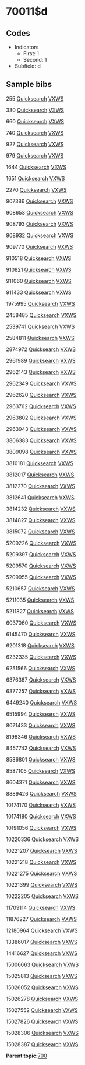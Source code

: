 # 70011$d

## Codes

-   Indicators
    -   First: 1
    -   Second: 1
-   Subfield: d

## Sample bibs

255 [Quicksearch](https://search.library.yale.edu/catalog/255) [VXWS](http://prodorbis.library.yale.edu:7014/vxws/GetHoldingsService?bibId=255)

330 [Quicksearch](https://search.library.yale.edu/catalog/330) [VXWS](http://prodorbis.library.yale.edu:7014/vxws/GetHoldingsService?bibId=330)

660 [Quicksearch](https://search.library.yale.edu/catalog/660) [VXWS](http://prodorbis.library.yale.edu:7014/vxws/GetHoldingsService?bibId=660)

740 [Quicksearch](https://search.library.yale.edu/catalog/740) [VXWS](http://prodorbis.library.yale.edu:7014/vxws/GetHoldingsService?bibId=740)

927 [Quicksearch](https://search.library.yale.edu/catalog/927) [VXWS](http://prodorbis.library.yale.edu:7014/vxws/GetHoldingsService?bibId=927)

979 [Quicksearch](https://search.library.yale.edu/catalog/979) [VXWS](http://prodorbis.library.yale.edu:7014/vxws/GetHoldingsService?bibId=979)

1644 [Quicksearch](https://search.library.yale.edu/catalog/1644) [VXWS](http://prodorbis.library.yale.edu:7014/vxws/GetHoldingsService?bibId=1644)

1651 [Quicksearch](https://search.library.yale.edu/catalog/1651) [VXWS](http://prodorbis.library.yale.edu:7014/vxws/GetHoldingsService?bibId=1651)

2270 [Quicksearch](https://search.library.yale.edu/catalog/2270) [VXWS](http://prodorbis.library.yale.edu:7014/vxws/GetHoldingsService?bibId=2270)

907386 [Quicksearch](https://search.library.yale.edu/catalog/907386) [VXWS](http://prodorbis.library.yale.edu:7014/vxws/GetHoldingsService?bibId=907386)

908653 [Quicksearch](https://search.library.yale.edu/catalog/908653) [VXWS](http://prodorbis.library.yale.edu:7014/vxws/GetHoldingsService?bibId=908653)

908793 [Quicksearch](https://search.library.yale.edu/catalog/908793) [VXWS](http://prodorbis.library.yale.edu:7014/vxws/GetHoldingsService?bibId=908793)

908932 [Quicksearch](https://search.library.yale.edu/catalog/908932) [VXWS](http://prodorbis.library.yale.edu:7014/vxws/GetHoldingsService?bibId=908932)

909770 [Quicksearch](https://search.library.yale.edu/catalog/909770) [VXWS](http://prodorbis.library.yale.edu:7014/vxws/GetHoldingsService?bibId=909770)

910518 [Quicksearch](https://search.library.yale.edu/catalog/910518) [VXWS](http://prodorbis.library.yale.edu:7014/vxws/GetHoldingsService?bibId=910518)

910821 [Quicksearch](https://search.library.yale.edu/catalog/910821) [VXWS](http://prodorbis.library.yale.edu:7014/vxws/GetHoldingsService?bibId=910821)

911060 [Quicksearch](https://search.library.yale.edu/catalog/911060) [VXWS](http://prodorbis.library.yale.edu:7014/vxws/GetHoldingsService?bibId=911060)

911433 [Quicksearch](https://search.library.yale.edu/catalog/911433) [VXWS](http://prodorbis.library.yale.edu:7014/vxws/GetHoldingsService?bibId=911433)

1975995 [Quicksearch](https://search.library.yale.edu/catalog/1975995) [VXWS](http://prodorbis.library.yale.edu:7014/vxws/GetHoldingsService?bibId=1975995)

2458485 [Quicksearch](https://search.library.yale.edu/catalog/2458485) [VXWS](http://prodorbis.library.yale.edu:7014/vxws/GetHoldingsService?bibId=2458485)

2539741 [Quicksearch](https://search.library.yale.edu/catalog/2539741) [VXWS](http://prodorbis.library.yale.edu:7014/vxws/GetHoldingsService?bibId=2539741)

2584811 [Quicksearch](https://search.library.yale.edu/catalog/2584811) [VXWS](http://prodorbis.library.yale.edu:7014/vxws/GetHoldingsService?bibId=2584811)

2874972 [Quicksearch](https://search.library.yale.edu/catalog/2874972) [VXWS](http://prodorbis.library.yale.edu:7014/vxws/GetHoldingsService?bibId=2874972)

2961989 [Quicksearch](https://search.library.yale.edu/catalog/2961989) [VXWS](http://prodorbis.library.yale.edu:7014/vxws/GetHoldingsService?bibId=2961989)

2962143 [Quicksearch](https://search.library.yale.edu/catalog/2962143) [VXWS](http://prodorbis.library.yale.edu:7014/vxws/GetHoldingsService?bibId=2962143)

2962349 [Quicksearch](https://search.library.yale.edu/catalog/2962349) [VXWS](http://prodorbis.library.yale.edu:7014/vxws/GetHoldingsService?bibId=2962349)

2962620 [Quicksearch](https://search.library.yale.edu/catalog/2962620) [VXWS](http://prodorbis.library.yale.edu:7014/vxws/GetHoldingsService?bibId=2962620)

2963762 [Quicksearch](https://search.library.yale.edu/catalog/2963762) [VXWS](http://prodorbis.library.yale.edu:7014/vxws/GetHoldingsService?bibId=2963762)

2963802 [Quicksearch](https://search.library.yale.edu/catalog/2963802) [VXWS](http://prodorbis.library.yale.edu:7014/vxws/GetHoldingsService?bibId=2963802)

2963943 [Quicksearch](https://search.library.yale.edu/catalog/2963943) [VXWS](http://prodorbis.library.yale.edu:7014/vxws/GetHoldingsService?bibId=2963943)

3806383 [Quicksearch](https://search.library.yale.edu/catalog/3806383) [VXWS](http://prodorbis.library.yale.edu:7014/vxws/GetHoldingsService?bibId=3806383)

3809098 [Quicksearch](https://search.library.yale.edu/catalog/3809098) [VXWS](http://prodorbis.library.yale.edu:7014/vxws/GetHoldingsService?bibId=3809098)

3810181 [Quicksearch](https://search.library.yale.edu/catalog/3810181) [VXWS](http://prodorbis.library.yale.edu:7014/vxws/GetHoldingsService?bibId=3810181)

3812017 [Quicksearch](https://search.library.yale.edu/catalog/3812017) [VXWS](http://prodorbis.library.yale.edu:7014/vxws/GetHoldingsService?bibId=3812017)

3812270 [Quicksearch](https://search.library.yale.edu/catalog/3812270) [VXWS](http://prodorbis.library.yale.edu:7014/vxws/GetHoldingsService?bibId=3812270)

3812641 [Quicksearch](https://search.library.yale.edu/catalog/3812641) [VXWS](http://prodorbis.library.yale.edu:7014/vxws/GetHoldingsService?bibId=3812641)

3814232 [Quicksearch](https://search.library.yale.edu/catalog/3814232) [VXWS](http://prodorbis.library.yale.edu:7014/vxws/GetHoldingsService?bibId=3814232)

3814827 [Quicksearch](https://search.library.yale.edu/catalog/3814827) [VXWS](http://prodorbis.library.yale.edu:7014/vxws/GetHoldingsService?bibId=3814827)

3815072 [Quicksearch](https://search.library.yale.edu/catalog/3815072) [VXWS](http://prodorbis.library.yale.edu:7014/vxws/GetHoldingsService?bibId=3815072)

5209226 [Quicksearch](https://search.library.yale.edu/catalog/5209226) [VXWS](http://prodorbis.library.yale.edu:7014/vxws/GetHoldingsService?bibId=5209226)

5209397 [Quicksearch](https://search.library.yale.edu/catalog/5209397) [VXWS](http://prodorbis.library.yale.edu:7014/vxws/GetHoldingsService?bibId=5209397)

5209570 [Quicksearch](https://search.library.yale.edu/catalog/5209570) [VXWS](http://prodorbis.library.yale.edu:7014/vxws/GetHoldingsService?bibId=5209570)

5209955 [Quicksearch](https://search.library.yale.edu/catalog/5209955) [VXWS](http://prodorbis.library.yale.edu:7014/vxws/GetHoldingsService?bibId=5209955)

5210657 [Quicksearch](https://search.library.yale.edu/catalog/5210657) [VXWS](http://prodorbis.library.yale.edu:7014/vxws/GetHoldingsService?bibId=5210657)

5211035 [Quicksearch](https://search.library.yale.edu/catalog/5211035) [VXWS](http://prodorbis.library.yale.edu:7014/vxws/GetHoldingsService?bibId=5211035)

5211827 [Quicksearch](https://search.library.yale.edu/catalog/5211827) [VXWS](http://prodorbis.library.yale.edu:7014/vxws/GetHoldingsService?bibId=5211827)

6037060 [Quicksearch](https://search.library.yale.edu/catalog/6037060) [VXWS](http://prodorbis.library.yale.edu:7014/vxws/GetHoldingsService?bibId=6037060)

6145470 [Quicksearch](https://search.library.yale.edu/catalog/6145470) [VXWS](http://prodorbis.library.yale.edu:7014/vxws/GetHoldingsService?bibId=6145470)

6201318 [Quicksearch](https://search.library.yale.edu/catalog/6201318) [VXWS](http://prodorbis.library.yale.edu:7014/vxws/GetHoldingsService?bibId=6201318)

6232335 [Quicksearch](https://search.library.yale.edu/catalog/6232335) [VXWS](http://prodorbis.library.yale.edu:7014/vxws/GetHoldingsService?bibId=6232335)

6251566 [Quicksearch](https://search.library.yale.edu/catalog/6251566) [VXWS](http://prodorbis.library.yale.edu:7014/vxws/GetHoldingsService?bibId=6251566)

6376367 [Quicksearch](https://search.library.yale.edu/catalog/6376367) [VXWS](http://prodorbis.library.yale.edu:7014/vxws/GetHoldingsService?bibId=6376367)

6377257 [Quicksearch](https://search.library.yale.edu/catalog/6377257) [VXWS](http://prodorbis.library.yale.edu:7014/vxws/GetHoldingsService?bibId=6377257)

6449240 [Quicksearch](https://search.library.yale.edu/catalog/6449240) [VXWS](http://prodorbis.library.yale.edu:7014/vxws/GetHoldingsService?bibId=6449240)

6515994 [Quicksearch](https://search.library.yale.edu/catalog/6515994) [VXWS](http://prodorbis.library.yale.edu:7014/vxws/GetHoldingsService?bibId=6515994)

8071433 [Quicksearch](https://search.library.yale.edu/catalog/8071433) [VXWS](http://prodorbis.library.yale.edu:7014/vxws/GetHoldingsService?bibId=8071433)

8198346 [Quicksearch](https://search.library.yale.edu/catalog/8198346) [VXWS](http://prodorbis.library.yale.edu:7014/vxws/GetHoldingsService?bibId=8198346)

8457742 [Quicksearch](https://search.library.yale.edu/catalog/8457742) [VXWS](http://prodorbis.library.yale.edu:7014/vxws/GetHoldingsService?bibId=8457742)

8586801 [Quicksearch](https://search.library.yale.edu/catalog/8586801) [VXWS](http://prodorbis.library.yale.edu:7014/vxws/GetHoldingsService?bibId=8586801)

8587105 [Quicksearch](https://search.library.yale.edu/catalog/8587105) [VXWS](http://prodorbis.library.yale.edu:7014/vxws/GetHoldingsService?bibId=8587105)

8604371 [Quicksearch](https://search.library.yale.edu/catalog/8604371) [VXWS](http://prodorbis.library.yale.edu:7014/vxws/GetHoldingsService?bibId=8604371)

8889426 [Quicksearch](https://search.library.yale.edu/catalog/8889426) [VXWS](http://prodorbis.library.yale.edu:7014/vxws/GetHoldingsService?bibId=8889426)

10174170 [Quicksearch](https://search.library.yale.edu/catalog/10174170) [VXWS](http://prodorbis.library.yale.edu:7014/vxws/GetHoldingsService?bibId=10174170)

10174180 [Quicksearch](https://search.library.yale.edu/catalog/10174180) [VXWS](http://prodorbis.library.yale.edu:7014/vxws/GetHoldingsService?bibId=10174180)

10191056 [Quicksearch](https://search.library.yale.edu/catalog/10191056) [VXWS](http://prodorbis.library.yale.edu:7014/vxws/GetHoldingsService?bibId=10191056)

10220336 [Quicksearch](https://search.library.yale.edu/catalog/10220336) [VXWS](http://prodorbis.library.yale.edu:7014/vxws/GetHoldingsService?bibId=10220336)

10221207 [Quicksearch](https://search.library.yale.edu/catalog/10221207) [VXWS](http://prodorbis.library.yale.edu:7014/vxws/GetHoldingsService?bibId=10221207)

10221218 [Quicksearch](https://search.library.yale.edu/catalog/10221218) [VXWS](http://prodorbis.library.yale.edu:7014/vxws/GetHoldingsService?bibId=10221218)

10221275 [Quicksearch](https://search.library.yale.edu/catalog/10221275) [VXWS](http://prodorbis.library.yale.edu:7014/vxws/GetHoldingsService?bibId=10221275)

10221399 [Quicksearch](https://search.library.yale.edu/catalog/10221399) [VXWS](http://prodorbis.library.yale.edu:7014/vxws/GetHoldingsService?bibId=10221399)

10222205 [Quicksearch](https://search.library.yale.edu/catalog/10222205) [VXWS](http://prodorbis.library.yale.edu:7014/vxws/GetHoldingsService?bibId=10222205)

11709114 [Quicksearch](https://search.library.yale.edu/catalog/11709114) [VXWS](http://prodorbis.library.yale.edu:7014/vxws/GetHoldingsService?bibId=11709114)

11876227 [Quicksearch](https://search.library.yale.edu/catalog/11876227) [VXWS](http://prodorbis.library.yale.edu:7014/vxws/GetHoldingsService?bibId=11876227)

12180964 [Quicksearch](https://search.library.yale.edu/catalog/12180964) [VXWS](http://prodorbis.library.yale.edu:7014/vxws/GetHoldingsService?bibId=12180964)

13386017 [Quicksearch](https://search.library.yale.edu/catalog/13386017) [VXWS](http://prodorbis.library.yale.edu:7014/vxws/GetHoldingsService?bibId=13386017)

14416627 [Quicksearch](https://search.library.yale.edu/catalog/14416627) [VXWS](http://prodorbis.library.yale.edu:7014/vxws/GetHoldingsService?bibId=14416627)

15006663 [Quicksearch](https://search.library.yale.edu/catalog/15006663) [VXWS](http://prodorbis.library.yale.edu:7014/vxws/GetHoldingsService?bibId=15006663)

15025813 [Quicksearch](https://search.library.yale.edu/catalog/15025813) [VXWS](http://prodorbis.library.yale.edu:7014/vxws/GetHoldingsService?bibId=15025813)

15026052 [Quicksearch](https://search.library.yale.edu/catalog/15026052) [VXWS](http://prodorbis.library.yale.edu:7014/vxws/GetHoldingsService?bibId=15026052)

15026278 [Quicksearch](https://search.library.yale.edu/catalog/15026278) [VXWS](http://prodorbis.library.yale.edu:7014/vxws/GetHoldingsService?bibId=15026278)

15027552 [Quicksearch](https://search.library.yale.edu/catalog/15027552) [VXWS](http://prodorbis.library.yale.edu:7014/vxws/GetHoldingsService?bibId=15027552)

15027826 [Quicksearch](https://search.library.yale.edu/catalog/15027826) [VXWS](http://prodorbis.library.yale.edu:7014/vxws/GetHoldingsService?bibId=15027826)

15028306 [Quicksearch](https://search.library.yale.edu/catalog/15028306) [VXWS](http://prodorbis.library.yale.edu:7014/vxws/GetHoldingsService?bibId=15028306)

15028387 [Quicksearch](https://search.library.yale.edu/catalog/15028387) [VXWS](http://prodorbis.library.yale.edu:7014/vxws/GetHoldingsService?bibId=15028387)

**Parent topic:**[700](../../tags/700/700.md)

